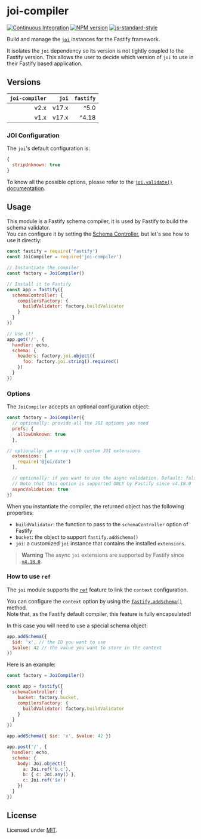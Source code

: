 # joi-compiler

[![Continuous Integration](https://github.com/Eomm/joi-compiler/actions/workflows/ci.yml/badge.svg?branch=main)](https://github.com/Eomm/joi-compiler/actions/workflows/ci.yml)
[![NPM version](https://img.shields.io/npm/v/joi-compiler.svg?style=flat)](https://www.npmjs.com/package/joi-compiler)
[![js-standard-style](https://img.shields.io/badge/code%20style-standard-brightgreen.svg?style=flat)](http://standardjs.com/)

Build and manage the [`joi`](https://joi.dev/) instances for the Fastify framework.

It isolates the `joi` dependency so its version is not tightly coupled to the Fastify version.
This allows the user to decide which version of `joi` to use in their Fastify based application.


## Versions

| `joi-compiler` | `joi` | `fastify` |
|---------------:|------:|----------:|
|           v2.x | v17.x |     ^5.0 |
|           v1.x | v17.x |     ^4.18 |


### JOI Configuration

The `joi`'s default configuration is:

```js
{
  stripUnknown: true
}
```

To know all the possible options, please refer to the [`joi.validate()` documentation](https://joi.dev/api/?v=17.7.0#anyvalidatevalue-options).


## Usage

This module is a Fastify schema compiler, it is used by Fastify to build the schema validator.  
You can configure it by setting the [Schema Controller](https://www.fastify.io/docs/latest/Reference/Server/#schemacontroller), but let's see how to use it directly:

```js
const fastify = require('fastify')
const JoiCompiler = require('joi-compiler')

// Instantiate the compiler
const factory = JoiCompiler()

// Install it to Fastify
const app = fastify({
  schemaController: {
    compilersFactory: {
      buildValidator: factory.buildValidator
    }
  }
})

// Use it!
app.get('/', {
  handler: echo,
  schema: {
    headers: factory.joi.object({
      foo: factory.joi.string().required()
    })
  }
})
```

### Options

The `JoiCompiler` accepts an optional configuration object:

```js
const factory = JoiCompiler({
  // optionally: provide all the JOI options you need
  prefs: {
    allowUnknown: true
  },

// optionally: an array with custom JOI extensions
  extensions: [
    require('@joi/date')
  ],

  // optionally: if you want to use the async validation. Default: false
  // Note that this option is supported ONLY by Fastify since v4.18.0
  asyncValidation: true
})
```

When you instantiate the compiler, the returned object has the following properties:

- `buildValidator`: the function to pass to the `schemaController` option of Fastify
- `bucket`: the object to support `fastify.addSchema()`
- `joi`: a customized `joi` instance that contains the installed `extensions`.

> **Warning**
> The async `joi` extensions are supported by Fastify since [`v4.18.0`](https://github.com/fastify/fastify/pull/4752).


### How to use `ref`

The `joi` module supports the [`ref`](https://joi.dev/api/?v=17.7.0#refkey-options) feature to link the `context` configuration.

You can configure the `context` option by using the [`fastify.addSchema()`](https://www.fastify.io/docs/latest/Reference/Server/#addschema) method.  
Note that, as the Fastify default compiler, this feature is fully encapsulated!

In this case you will need to use a special schema object:

```js
app.addSchema({
  $id: 'x', // the ID you want to use
  $value: 42 // the value you want to store in the context
})
```

Here is an example:

```js
const factory = JoiCompiler()

const app = fastify({
  schemaController: {
    bucket: factory.bucket,
    compilersFactory: {
      buildValidator: factory.buildValidator
    }
  }
})

app.addSchema({ $id: 'x', $value: 42 })

app.post('/', {
  handler: echo,
  schema: {
    body: Joi.object({
      a: Joi.ref('b.c'),
      b: { c: Joi.any() },
      c: Joi.ref('$x')
    })
  }
})
```


## License

Licensed under [MIT](./LICENSE).
